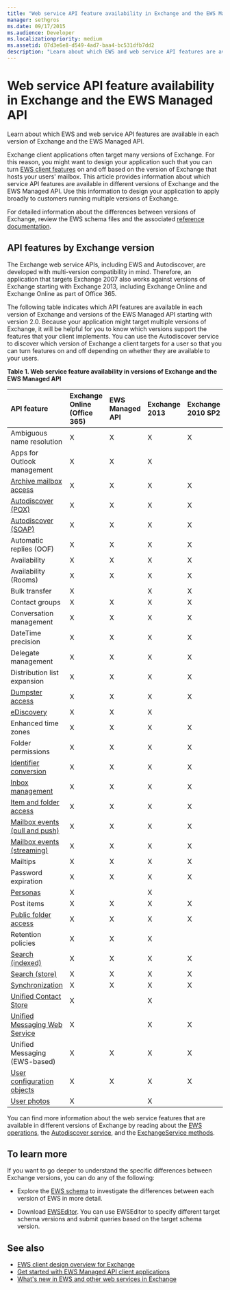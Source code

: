 ```yaml
---
title: "Web service API feature availability in Exchange and the EWS Managed API"
manager: sethgros
ms.date: 09/17/2015
ms.audience: Developer
ms.localizationpriority: medium
ms.assetid: 07d3e6e8-d549-4ad7-baa4-bc531dfb7dd2
description: "Learn about which EWS and web service API features are available in each version of Exchange and the EWS Managed API."
---
```


# Web service API feature availability in Exchange and the EWS Managed API

Learn about which EWS and web service API features are available in each version of Exchange and the EWS Managed API.
  
Exchange client applications often target many versions of Exchange. For this reason, you might want to design your application such that you can turn [EWS client features](ews-client-design-overview-for-exchange.md#EWSFeatures) on and off based on the version of Exchange that hosts your users' mailbox. This article provides information about which service API features are available in different versions of Exchange and the EWS Managed API. Use this information to design your application to apply broadly to customers running multiple versions of Exchange. 
  
For detailed information about the differences between versions of Exchange, review the EWS schema files and the associated [reference documentation](https://msdn.microsoft.com/library/6c969133-6036-448b-af39-a3caf9917e98%28Office.15%29.aspx).
  
## API features by Exchange version
<a name="bk_apifeatures"> </a>

The Exchange web service APIs, including EWS and Autodiscover, are developed with multi-version compatibility in mind. Therefore, an application that targets Exchange 2007 also works against versions of Exchange starting with Exchange 2013, including Exchange Online and Exchange Online as part of Office 365. 
  
The following table indicates which API features are available in each version of Exchange and versions of the EWS Managed API starting with version 2.0. Because your application might target multiple versions of Exchange, it will be helpful for you to know which versions support the features that your client implements. You can use the Autodiscover service to discover which version of Exchange a client targets for a user so that you can turn features on and off depending on whether they are available to your users.
  
**Table 1. Web service feature availability in versions of Exchange and the EWS Managed API**

|API feature|Exchange Online (Office 365)|EWS Managed API|Exchange 2013|Exchange 2010 SP2|Exchange 2010 SP1|Exchange 2010|Exchange 2007 SP1|Exchange 2007|
|:-----|:-----|:-----|:-----|:-----|:-----|:-----|:-----|:-----|
|Ambiguous name resolution  <br/> |X  <br/> |X  <br/> |X  <br/> |X  <br/> |X  <br/> |X  <br/> |X  <br/> |X  <br/> |
|Apps for Outlook management  <br/> |X  <br/> |X  <br/> |X  <br/> ||||||
|[Archive mailbox access](archiving-in-ews-in-exchange.md) <br/> |X  <br/> |X  <br/> |X  <br/> |X  <br/> |X  <br/> ||||
|[Autodiscover (POX)](autodiscover-for-exchange.md) <br/> |X  <br/> |X  <br/> |X  <br/> |X  <br/> |X  <br/> |X  <br/> |X  <br/> |X  <br/> |
|[Autodiscover (SOAP)](autodiscover-for-exchange.md) <br/> |X  <br/> |X  <br/> |X  <br/> |X  <br/> |X  <br/> ||||
|Automatic replies (OOF)  <br/> |X  <br/> |X  <br/> |X  <br/> |X  <br/> |X  <br/> |X  <br/> |X  <br/> |X  <br/> |
|Availability  <br/> |X  <br/> |X  <br/> |X  <br/> |X  <br/> |X  <br/> |X  <br/> |X  <br/> |X  <br/> |
|Availability (Rooms)  <br/> |X  <br/> |X  <br/> |X  <br/> |X  <br/> |X  <br/> |X  <br/> |||
|Bulk transfer  <br/> |X  <br/> ||X  <br/> |X  <br/> |X  <br/> ||||
|Contact groups  <br/> |X  <br/> |X  <br/> |X  <br/> |X  <br/> |X  <br/> |X  <br/> |||
|Conversation management  <br/> |X  <br/> |X  <br/> |X  <br/> |X  <br/> |X  <br/> ||||
|DateTime precision  <br/> |X  <br/> |X  <br/> |X  <br/> |X  <br/> |||||
|Delegate management  <br/> |X  <br/> |X  <br/> |X  <br/> |X  <br/> |X  <br/> |X  <br/> |X  <br/> ||
|Distribution list expansion  <br/> |X  <br/> |X  <br/> |X  <br/> |X  <br/> |X  <br/> |X  <br/> |X  <br/> |X  <br/> |
|[Dumpster access](deleting-items-by-using-ews-in-exchange.md) <br/> |X  <br/> |X  <br/> |X  <br/> |X  <br/> |X  <br/> |X  <br/> |||
|[eDiscovery](ediscovery-in-ews-in-exchange.md) <br/> |X  <br/> |X  <br/> |X  <br/> ||||||
|Enhanced time zones  <br/> |X  <br/> |X  <br/> |X  <br/> |X  <br/> |X  <br/> |X  <br/> |||
|Folder permissions  <br/> |X  <br/> |X  <br/> |X  <br/> |X  <br/> |X  <br/> |X  <br/> |X  <br/> ||
|[Identifier conversion](ews-identifiers-in-exchange.md) <br/> |X  <br/> |X  <br/> |X  <br/> |X  <br/> |X  <br/> |X  <br/> |X  <br/> ||
|[Inbox management](inbox-management-and-ews-in-exchange.md) <br/> |X  <br/> |X  <br/> |X  <br/> |X  <br/> |X  <br/> ||||
|[Item and folder access](folders-and-items-in-ews-in-exchange.md) <br/> |X  <br/> |X  <br/> |X  <br/> |X  <br/> |X  <br/> |X  <br/> |X  <br/> |X  <br/> |
|[Mailbox events (pull and push)](notification-subscriptions-mailbox-events-and-ews-in-exchange.md) <br/> |X  <br/> |X  <br/> |X  <br/> |X  <br/> |X  <br/> |X  <br/> |X  <br/> |X  <br/> |
|[Mailbox events (streaming)](notification-subscriptions-mailbox-events-and-ews-in-exchange.md) <br/> |X  <br/> |X  <br/> |X  <br/> |X  <br/> |X  <br/> ||||
|Mailtips  <br/> |X  <br/> |X  <br/> |X  <br/> |X  <br/> |X  <br/> ||||
|Password expiration  <br/> |X  <br/> |X  <br/> |X  <br/> |X  <br/> |||||
|[Personas](people-and-contacts-in-ews-in-exchange.md) <br/> |X  <br/> ||X  <br/> ||||||
|Post items  <br/> |X  <br/> |X  <br/> |X  <br/> |X  <br/> |X  <br/> |X  <br/> |X  <br/> ||
|[Public folder access](public-folder-access-with-ews-in-exchange.md) <br/> |X  <br/> |X  <br/> |X  <br/> |X  <br/> |X  <br/> |X  <br/> |X  <br/> ||
|Retention policies  <br/> |X  <br/> |X  <br/> |X  <br/> ||||||
|[Search (indexed)](search-and-ews-in-exchange.md) <br/> |X  <br/> |X  <br/> |X  <br/> |X  <br/> |X  <br/> |X  <br/> |||
|[Search (store)](search-and-ews-in-exchange.md) <br/> |X  <br/> |X  <br/> |X  <br/> |X  <br/> |X  <br/> |X  <br/> |X  <br/> |X  <br/> |
|[Synchronization](mailbox-synchronization-and-ews-in-exchange.md) <br/> |X  <br/> |X  <br/> |X  <br/> |X  <br/> |X  <br/> |X  <br/> |X  <br/> |X  <br/> |
|[Unified Contact Store](people-and-contacts-in-ews-in-exchange.md) <br/> |X  <br/> ||X  <br/> ||||||
|[Unified Messaging Web Service](https://msdn.microsoft.com/library/83afea8a-c716-41df-9eb2-e1000357afb6%28Office.15%29.aspx) <br/> |X  <br/> ||X  <br/> |X  <br/> |X  <br/> |X  <br/> |X  <br/> |X  <br/> |
|Unified Messaging (EWS-based)  <br/> |X  <br/> |X  <br/> |X  <br/> |X  <br/> |X  <br/> |X  <br/> |||
|[User configuration objects](persistent-application-settings-in-ews-in-exchange.md) <br/> |X  <br/> |X  <br/> |X  <br/> |X  <br/> |X  <br/> |X  <br/> |||
|[User photos](how-to-get-user-photos-by-using-ews-in-exchange.md) <br/> |X  <br/> ||X  <br/> ||||||
   
You can find more information about the web service features that are available in different versions of Exchange by reading about the [EWS operations](https://msdn.microsoft.com/library/cf6fd871-9a65-4f34-8557-c8c71dd7ce09%28Office.15%29.aspx), the [Autodiscover service](https://msdn.microsoft.com/library/a01124a8-a8cf-4b80-8625-d7ee05690bca%28Office.15%29.aspx), and the [ExchangeService methods](https://msdn.microsoft.com/library/office/microsoft.exchange.webservices.data.exchangeservice_methods%28v=exchg.80%29.aspx).
  
## To learn more
<a name="bk_apifeatures"> </a>

If you want to go deeper to understand the specific differences between Exchange versions, you can do any of the following:
  
- Explore the [EWS schema](https://msdn.microsoft.com/library/6c969133-6036-448b-af39-a3caf9917e98%28Office.15%29.aspx) to investigate the differences between each version of EWS in more detail. 
    
- Download [EWSEditor](http://ewseditor.codeplex.com/). You can use EWSEditor to specify different target schema versions and submit queries based on the target schema version.
    
## See also

- [EWS client design overview for Exchange](ews-client-design-overview-for-exchange.md)   
- [Get started with EWS Managed API client applications](get-started-with-ews-managed-api-client-applications.md) 
- [What's new in EWS and other web services in Exchange](whats-new-in-ews-and-other-web-services-in-exchange.md)
    

